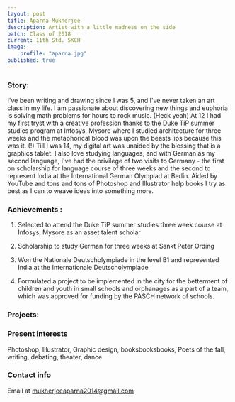 ```yaml
---
layout: post
title: Aparna Mukherjee
description: Artist with a little madness on the side
batch: Class of 2018
current: 11th Std. SKCH
image: 
    profile: "aparna.jpg"
published: true
---
```

### Story: 

I've been writing and drawing since I was 5, and I've never taken an art class in my life. I am passionate about discovering new things and euphoria is solving math problems for hours to rock music. (Heck yeah) 
At 12 I had my first tryst with a creative profession thanks to the Duke TiP summer studies program at Infosys, Mysore where I studied architecture for three weeks and the metaphorical blood was upon the beasts lips because this was it. (!)
Till I was 14, my digital art was unaided by the blessing that is a graphics tablet. 
I also love studying languages, and with German as my second language, I've had the privilege of two visits to Germany - the first on scholarship for language course of three weeks and the second to represent India at the International German Olympiad at Berlin. 
Aided by YouTube and tons and tons of Photoshop and Illustrator help books I try as best as I can to weave ideas into something more.

### Achievements : 

1. Selected to attend the Duke TiP summer studies three week course at Infosys, Mysore as an asset talent scholar 

2. Scholarship to study German for three weeks at Sankt Peter Ording

3. Won the Nationale Deutscholympiade in the level B1 and represented India at the Internationale Deutscholympiade

4. Formulated a project to be implemented in the city for the betterment of children and youth in small schools and orphanages as a part of a team, which was approved for funding by the PASCH network of schools.

### Projects: 


### Present interests

Photoshop, Illustrator, Graphic design, booksbooksbooks, Poets of the fall, writing, debating, theater, dance

### Contact info

Email at mukherjeeaparna2014@gmail.com

